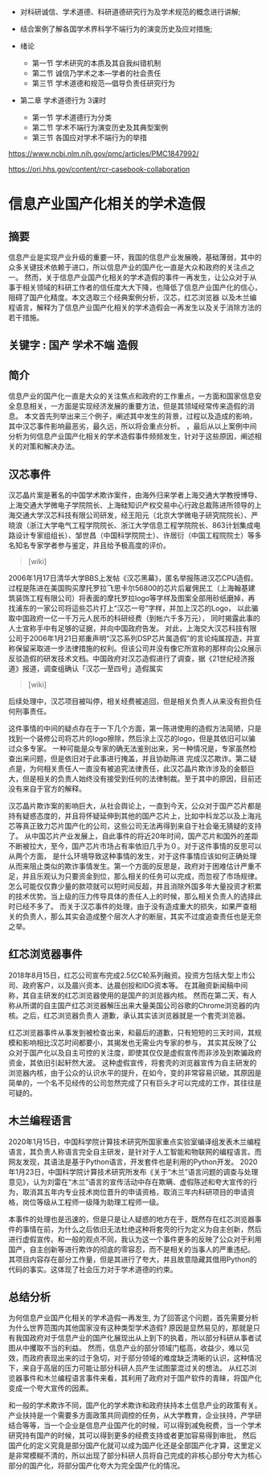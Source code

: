 - 对科研诚信、学术道德、科研道德研究行为及学术规范的概念进行讲解;
- 结合案例了解各国学术界科学不端行为的演变历史及应对措施;

- 绪论
    - 第一节 学术研究的本质及其自我纠错机制
    - 第二节 诚信乃学术之本—学者的社会责任
    - 第三节 学术道德和规范—倡导负责任研究行为
- 第二章 学术道德行为 3课时
    - 第一节 学术道德行为分类
    - 第二节 学术不端行为演变历史及其典型案例
    - 第三节 各国应对学术不端行为的举措

https://www.ncbi.nlm.nih.gov/pmc/articles/PMC1847992/

https://ori.hhs.gov/content/rcr-casebook-collaboration

# 信息产业国产化相关的学术造假

## 摘要
信息产业是实现产业升级的重要一环，我国的信息产业发展晚，基础薄弱，其中的众多关键技术依赖于进口，所以信息产业的国产化一直是大众和政府的关注点之一。 然而，关于信息产业国产化相关的学术造假的事件一再发生，让公众对于从事于相关领域的科研工作者的信任度大大下降，也降低了信息产业国产化的信心， 阻碍了国产化精度。本文选取三个经典案例分析，汉芯，红芯浏览器 以及木兰编程语言，解释为了信息产业国产化相关的学术造假会一再发生以及关于消除方法的若干措施。

## 关键字 : 国产 学术不端 造假

## 简介
信息产业的国产化一直是大众的关注焦点和政府的工作重点，一方面和国家信息安全息息相关，一方面是实现经济发展的重要方法，但是其领域经常传来造假的消息。 本文首先列举出来三个例子，阐述其中发生的背景，过程以及造成的影响，其中汉芯事件影响最恶劣，最久远，所以将会重点分析。 ，最后从以上案例中间分析为何信息产业国产化相关的学术造假事件频频发生，针对于这些原因，阐述相关的对策和解决办法。

## 汉芯事件
汉芯晶片案是著名的中国学术欺诈案件，由海外归来学者上海交通大学教授博导、上海交通大学微电子学院院长、上海硅知识产权交易中心行政总裁陈进所领导的上海交通大学汉芯科技有限公司研发，经王阳元（北京大学微电子研究院院长）、严晓浪（浙江大学电气工程学院院长、浙江大学信息工程学院院长、863计划集成电路设计专家组组长）、邹世昌（中国科学院院士）、许居衍（中国工程院院士）等多名知名专家学者参与鉴定，并且给予极高度的评价。
> [wiki]

2006年1月17日清华大学BBS上发帖《汉芯黑幕》，匿名举报陈进汉芯CPU造假。 过程是陈进在美国购买摩托罗拉飞思卡尔56800的芯片后雇佣民工（上海翰基建筑装饰工程有限公司）将表面的摩托罗拉logo等字样及图案全部用砂纸磨掉，再找浦东的一家公司将這些芯片打上“汉芯一号”字样，并加上汉芯的Logo， 以此骗取中国政府一亿一千万元人民币的科研经费（到帐六千多万元）， 同时揭露此事的人士宣称手中有足够的证据，并向中国政府告发。 对此，上海交大汉芯科技有限公司于2006年1月21日郑重声明“汉芯系列DSP芯片属造假”的言论纯属捏造，并宣称保留采取进一步法律措施的权利。但该公司并没有像它所宣称的那样向公众展示反驳造假的研发技术文档。中国政府对汉芯造假进行了调查，据《21世纪经济报道》报道，调查组确认「汉芯一至四号」造假属实
> [wiki]

后续处理中，汉芯项目被叫停，相关经费被追回，但是相关负责人从来没有担负任何刑事责任。

这件事情的中间的疑点存在于一下几个方面，第一陈进使用的造假方法简陋，只是找到一个装修公司将芯片的logo擦除，然后涂上汉芯的logo，但是其依旧可以骗过众多专家。 一种可能是众专家的确无法鉴别出来，另一种情况是，专家虽然检查出来问题，但是依旧对于此事进行掩盖，并且协助陈进 完成汉芯欺诈。第二疑点是，为何相关责任人一直没有被追究法律责任，此汉芯晶片欺诈涉及的金额巨大，但是相关的负责人始终没有接受到任何的法律制裁。至于其中的原因，目前还没有来自于官方的解释。

汉芯晶片欺诈案的影响巨大，从社会舆论上，一直到今天，公众对于国产芯片都是持有疑惑态度的，并且将怀疑延伸到其他的国产芯片上，比如中科龙芯以及上海兆芯等真正致力芯片国产化的公司，这些公司无法再得到来自于社会毫无猜疑的支持了。 从中国芯片产业发展上，自此事件的将近20年时间，国产芯片和国外的差距不断被拉大，至今，国产芯片市场占有率依旧几乎为０。对于这件事情的反思可以从两个方面， 是什么环境导致这种事情的发生，对于这件事情应该如何正确处理从而来阻止类似的欺诈事情发生。第一个方面的反思是，政府对于困难估计严重不足，并且乐观认为只要资金到位，那么相关的任务可以完成，而忽视了市场规律。 怎么可能仅仅靠少量的款项就可以短时间反超，并且消除外国多年大量投资才积累的技术优势。当上级的压力传导具体的责任人上的时候，那么相关负责人的选择此时已经不多了。 而关于汉芯事件的处理，由于没有造成重大的损失，如果严查相关的负责人，那么其实会造成整个层次人才的断层，其实不过度追查责任也是无奈之举。

## 红芯浏览器事件
2018年8月15日，红芯公司宣布完成2.5亿C轮系列融资。投资方包括大型上市公司、政府客户，以及晨兴资本、达晨创投和IDG资本等。 在其融资新闻稿中间称，其自主研发的红芯浏览器使用的是国产的浏览器内核。 然而在第二天，有人称从所谓的自主国产红芯浏览器解压出来大量美国公司谷歌的Chrome浏览器的内核。之后，红芯浏览器负责人 道歉，承认其实该浏览器就是一个套壳浏览器。

红芯浏览器事件从事发到被检查出来，和最后的道歉，只有短短的三天时间，其规模和影响相比汉芯时间都要小，其揭发也无需业内专家的参与， 其实其反映了公众对于国产化以及自主可控的关注度，即使其仅仅是虚假宣传而非涉及到欺骗政府资金，其依旧引起轩然大波。 这种虚假宣传，将套壳的浏览器宣传为自主研发的浏览器内核，由于公众的认识水平的提升，在如今，变的非常容易识破。其原因是简单的，一个名不见经传的公司忽然完成了只有巨头才可以完成的工作，其往往是可疑的。
## 木兰编程语言
2020年1月15日，中国科学院计算技术研究所国家重点实验室编译组发表木兰编程语言，其负责人称语言完全自主研发，是针对于人工智能和物联网的编程语言。而网友发现，其语法是基于Python语言，开发套件也是利用的Python开发。 2020年1月23日，中国科学院计算技术研究所发布《关于“木兰”语言问题的调查与处理意见》，认为刘雷在“木兰”语言的宣传活动中存在欺瞒、虚假陈述和夸大宣传的行为，取消其五年内专业技术岗位晋升的申请资格，取消三年内科研项目的申请资格，岗位等级从工程师一级降为助理工程师一级。

本事件的处理也是迅速的，但是只是让人疑惑的地方在于，既然存在红芯浏览器事件的事情在前，为什么之后依旧无法杜绝这种将套壳的行为定义为自主创新，然后进行虚假宣传。和一般的观点不同，我认为这一个事件更多的反映了公众对于利用国产，自主创新等进行欺诈的彻底的零容忍，而不是相关的当事人的严重违纪。 其项目内容存在部分工作量，但是其进行了夸大，并且故意隐藏其借用Python的代码的事实。这体现了社会压力对于学术道德的约束。

## 总结分析
为何信息产业国产化相关的学术造假一再发生, 为了回答这个问题，首先需要分析为什么世界范围内其他国家没有这种类型学术造假? 原因是显然易见的，那就是只有我国政府对于信息产业的国产化展现出从上到下的执着，所以部分科研从事者试图从中攫取不当的利益。 然而，信息产业的部分领域门槛高，收益少，难以见效，而政府表现出来的过于急切，对于部分领域的难度缺乏清晰的认识，这种情况下，来自于高层的压力可能让部分科研人员产生试图蒙混过关的想法。 从红芯浏览器事件和木兰编程语言事件来看，其利用了政府对于国产软件的青睐，将国产化变成一个夸大宣传的因素。

和一般的学术欺诈不同，国产化的学术欺诈和政府扶持本土信息产业的政策有关。产业扶持是一个需要多方面政策共同调控的任务，从大学教育，企业扶持，产学研结合等等，当一个企业是信息产业国产化的时候，可以得到减免税费，当一个学术研究持有国产的时候，其可以得到更多的经费支持或者更加容易得到审批， 然后国产化的定义究竟是部分国产化就可以成为国产化还是全部国产化才算，这里定义是非常模糊不清的，所以出现了部分科研人员将自己完成的非核心部分夸大为核心部分的国产化，将部分国产化夸大为完全国产化的情况。
